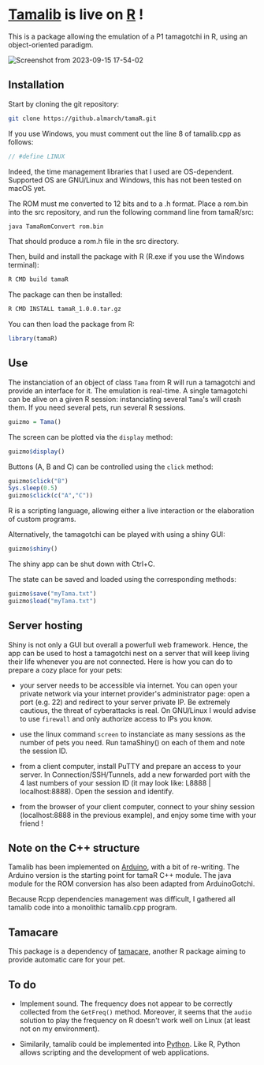 # [Tamalib](https://github.com/jcrona/tamalib) is live on [R](https://r-project.org) !

This is a package allowing the emulation of a P1 tamagotchi in R, using an object-oriented paradigm.

![Screenshot from 2023-09-15 17-54-02](https://github.com/Almarch/tamaR/assets/13364928/3acdecf1-f4b3-42d7-82a5-3f97140b529c)

## Installation

Start by cloning the git repository:

```bash
git clone https://github.almarch/tamaR.git
```


If you use Windows, you must comment out the line 8 of tamalib.cpp as follows:

```cpp
// #define LINUX
```

Indeed, the time management libraries that I used are OS-dependent. Supported OS are GNU/Linux and Windows, this has not been tested on macOS yet.

The ROM must me converted to 12 bits and to a .h format. Place a rom.bin into the src repository, and run the following command line from tamaR/src:

```bash
java TamaRomConvert rom.bin
```

That should produce a rom.h file in the src directory.

Then, build and install the package with R (R.exe if you use the Windows terminal):

```bash
R CMD build tamaR
```

The package can then be installed:

```bash
R CMD INSTALL tamaR_1.0.0.tar.gz
```

You can then load the package from R:

```r
library(tamaR)
```

## Use

The instanciation of an object of class `Tama` from R will run a tamagotchi and provide an interface for it. The emulation is real-time. A single tamagotchi can be alive on a given R session: instanciating several `Tama`'s will crash them. If you need several pets, run several R sessions.

```r
guizmo = Tama()
```

The screen can be plotted via the `display` method:

```r
guizmo$display()
```

Buttons (A, B and C) can be controlled using the `click` method:

```r
guizmo$click("B")
Sys.sleep(0.5)
guizmo$click(c("A","C"))
```

R is a scripting language, allowing either a live interaction or the elaboration of custom programs.

Alternatively, the tamagotchi can be played with using a shiny GUI:

```r
guizmo$shiny()
```
The shiny app can be shut down with Ctrl+C.

The state can be saved and loaded using the corresponding methods:

```r
guizmo$save("myTama.txt")
guizmo$load("myTama.txt")
```

## Server hosting

Shiny is not only a GUI but overall a powerfull web framework. Hence, the app can be used to host a tamagotchi nest on a server that will keep living their life whenever you are not connected. Here is how you can do to prepare a cozy place for your pets:

- your server needs to be accessible via internet. You can open your private network via your internet provider's administrator page: open a port (e.g. 22) and redirect to your server private IP. Be extremely cautious, the threat of cyberattacks is real. On GNU/Linux I would advise to use `firewall` and only authorize access to IPs you know.

- use the linux command `screen` to instanciate as many sessions as the number of pets you need. Run tamaShiny() on each of them and note the session ID.

- from a client computer, install PuTTY and prepare an access to your server. In Connection/SSH/Tunnels, add a new forwarded port with the 4 last numbers of your session ID (it may look like: L8888 | localhost:8888). Open the session and identify.

- from the browser of your client computer, connect to your shiny session (localhost:8888 in the previous example), and enjoy some time with your friend !  

## Note on the C++ structure

Tamalib has been implemented on [Arduino](https://github.com/GaryZ88/Arduinogotchi), with a bit of re-writing. The Arduino version is the starting point for tamaR C++ module. The java module for the ROM conversion has also been adapted from ArduinoGotchi.

Because Rcpp dependencies management was difficult, I gathered all tamalib code into a monolithic tamalib.cpp program.

## Tamacare

This package is a dependency of [tamacare](https://github.com/almarch/tamacare), another R package aiming to provide automatic care for your pet.

## To do

- Implement sound. The frequency does not appear to be correctly collected from the `GetFreq()` method. Moreover, it seems that the `audio` solution to play the frequency on R doesn't work well on Linux (at least not on my environment). 

- Similarily, tamalib could be implemented into [Python](https://www.python.org/). Like R, Python allows scripting and the development of web applications.
